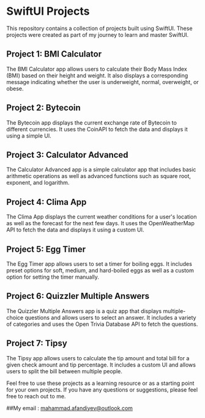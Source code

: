 # SwiftUI Projects

This repository contains a collection of projects built using SwiftUI. These projects were created as part of my journey to learn and master SwiftUI.

## Project 1: BMI Calculator
The BMI Calculator app allows users to calculate their Body Mass Index (BMI) based on their height and weight. It also displays a corresponding message indicating whether the user is underweight, normal, overweight, or obese.

## Project 2: Bytecoin
The Bytecoin app displays the current exchange rate of Bytecoin to different currencies. It uses the CoinAPI to fetch the data and displays it using a simple UI.

## Project 3: Calculator Advanced
The Calculator Advanced app is a simple calculator app that includes basic arithmetic operations as well as advanced functions such as square root, exponent, and logarithm.

## Project 4: Clima App
The Clima App displays the current weather conditions for a user's location as well as the forecast for the next few days. It uses the OpenWeatherMap API to fetch the data and displays it using a custom UI.

## Project 5: Egg Timer
The Egg Timer app allows users to set a timer for boiling eggs. It includes preset options for soft, medium, and hard-boiled eggs as well as a custom option for setting the timer manually.

## Project 6: Quizzler Multiple Answers
The Quizzler Multiple Answers app is a quiz app that displays multiple-choice questions and allows users to select an answer. It includes a variety of categories and uses the Open Trivia Database API to fetch the questions.

## Project 7: Tipsy
The Tipsy app allows users to calculate the tip amount and total bill for a given check amount and tip percentage. It includes a custom UI and allows users to split the bill between multiple people.

Feel free to use these projects as a learning resource or as a starting point for your own projects. If you have any questions or suggestions, please feel free to reach out to me.

##My email : mahammad.afandiyev@outlook.com
